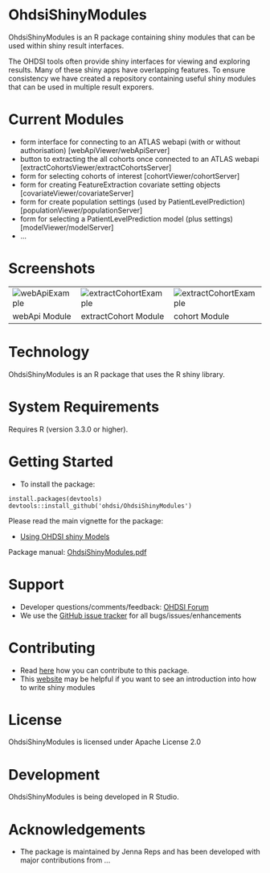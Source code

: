 OhdsiShinyModules
======================

OhdsiShinyModules is an R package containing shiny modules that can be used within shiny result interfaces.

The OHDSI tools often provide shiny interfaces for viewing and exploring results.  Many of these shiny apps have overlapping features.  To ensure consistency we have created a repository containing useful shiny modules that can be used in multiple result exporers.

Current Modules
========
- form interface for connecting to an ATLAS webapi (with or without authorisation) [webApiViewer/webApiServer]
- button to extracting the all cohorts once connected to an ATLAS webapi [extractCohortsViewer/extractCohortsServer]
- form for selecting cohorts of interest [cohortViewer/cohortServer] 
- form for creating FeatureExtraction covariate setting objects [covariateViewer/covariateServer]
- form for create population settings (used by PatientLevelPrediction) [populationViewer/populationServer]
- form for selecting a PatientLevelPrediction model (plus settings) [modelViewer/modelServer]
- ...

Screenshots
===========

<table>
<tr valign="bottom">

<td width = 50%>
<img src="https://github.com/OHDSI/OhdsiShinyModules/raw/master/vignettes/webApiExample.png" alt="webApiExample" title="webApi Module Example" />
</td>

<td width = 50%>
<img src="https://github.com/OHDSI/PatientLevelPrediction/raw/master/vignettes/extractCohortExample.png" alt="extractCohortExample" title="extractCohort Module Example" />
</td>

<td width = 50%>
<img src="https://github.com/OHDSI/PatientLevelPrediction/raw/master/vignettes/cohortExample.png" alt="extractCohortExample" title="Cohort Module Example" />
</td>

<td width = 50%>
<img src="https://github.com/OHDSI/PatientLevelPrediction/raw/master/vignettes/modelExample.png" alt="extractCohortExample" title="Model Module Example" />
</td>

</tr><tr>
<td> webApi Module </td>
<td> extractCohort Module </td>
<td> cohort Module </td>
<td> model Module </td>
</tr>
</table>


Technology
==========
OhdsiShinyModules is an R package that uses the R shiny library.  

System Requirements
===================
Requires R (version 3.3.0 or higher). 

Getting Started
===============

- To install the package:

```
install.packages(devtools)
devtools::install_github('ohdsi/OhdsiShinyModules')
```

Please read the main vignette for the package:

- [Using OHDSI shiny Models](https://github.com/OHDSI/OhdsiShinyModules/blob/master/inst/doc/UsingOhdsiShinyModules.pdf)

Package manual: [OhdsiShinyModules.pdf](https://github.com/OHDSI/OhdsiShinyModules/blob/master/extras/OhdsiShinyModules.pdf)


Support
=======
* Developer questions/comments/feedback: <a href="http://forums.ohdsi.org/c/developers">OHDSI Forum</a>
* We use the <a href="https://github.com/OHDSI/OhdsiShinyModules/issues">GitHub issue tracker</a> for all bugs/issues/enhancements

Contributing
============
* Read [here](https://ohdsi.github.io/Hades/contribute.html) how you can contribute to this package. 
* This [website](https://mastering-shiny.org/scaling-modules.html) may be helpful if you want to see an introduction into how to write shiny modules
 
License
=======
OhdsiShinyModules is licensed under Apache License 2.0

Development
===========
OhdsiShinyModules is being developed in R Studio.


# Acknowledgements

- The package is maintained by Jenna Reps and has been developed with major contributions from ...